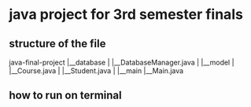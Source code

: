 # java project for 3rd semester finals

## structure of the file

java-final-project
  |__database
  |    |__DatabaseManager.java
  |
  |__model
  |   |__Course.java
  |   |__Student.java
  |
  |__main
     |__Main.java

## how to run on terminal 
